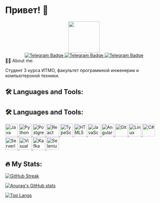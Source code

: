 # Привет! 👋

<div id="header" align="center">
  <img src="https://camo.githubusercontent.com/62942aba7fd5bce341e03405e4199920c55b5e1c6eb0d1bb05af306fdce06bcc/68747470733a2f2f6d656469612e67697068792e636f6d2f6d656469612f323667736c4d416463744e687536596e4b2f67697068792e676966" width="100"/>
</div>

<div id="badges" align="center">
  <a href="https://t.me/pupaAndlll">
    <img src="https://img.shields.io/badge/Telegram-blue?style=for-the-badge&logo=telegram&logoColor=white" alt="Telegram Badge"/>
  </a>
  <a href="https://t.me/pupaAndlll">
    <img src="https://img.shields.io/badge/Telegram-blue?style=for-the-badge&logo=telegram&logoColor=white" alt="Telegram Badge"/>
  </a>
  <a href="https://t.me/pupaAndlll">
    <img src="https://img.shields.io/badge/Telegram-blue?style=for-the-badge&logo=telegram&logoColor=white" alt="Telegram Badge"/>
  </a>
</div>
<div align="center">
  <img src="https://komarev.com/ghpvc/?username=RaiseBan&style=flat-square&color=blue" alt=""/>
</div>
👨‍💻 About me:

Cтудент 3 курса ИТМО, факультет программной инженерии и компьютероной техники.

## 🛠️ Languages and Tools:

## 🛠️ Languages and Tools:

<p align="left"> 
  <a href="https://www.java.com/" target="_blank"> 
    <img src="https://www.vectorlogo.zone/logos/java/java-icon.svg" alt="Java" width="40" height="40"/> 
  </a> 
  <a href="https://www.python.org/" target="_blank"> 
    <img src="https://www.vectorlogo.zone/logos/python/python-icon.svg" alt="Python" width="40" height="40"/> 
  </a> 
  <a href="https://www.postgresql.org/" target="_blank"> 
    <img src="https://www.vectorlogo.zone/logos/postgresql/postgresql-icon.svg" alt="PostgreSQL" width="40" height="40"/>
  </a>
  <a href="https://reactjs.org/" target="_blank">
    <img src="https://www.vectorlogo.zone/logos/reactjs/reactjs-icon.svg" alt="React" width="40" height="40"/>
  </a>
  <a href="https://www.typescriptlang.org/" target="_blank">
    <img src="https://www.vectorlogo.zone/logos/typescriptlang/typescriptlang-icon.svg" alt="TypeScript" width="40" height="40"/>
  </a>
  <a href="https://www.w3.org/html/" target="_blank">
    <img src="https://www.vectorlogo.zone/logos/w3_html5/w3_html5-icon.svg" alt="HTML5" width="40" height="40"/> 
  </a> 
  <a href="https://www.javascript.com/" target="_blank">
    <img src="https://www.vectorlogo.zone/logos/javascript/javascript-icon.svg" alt="JavaScript" width="40" height="40"/>
  </a>
  <a href="https://angular.io/" target="_blank">
    <img src="https://www.vectorlogo.zone/logos/angular/angular-icon.svg" alt="Angular" width="40" height="40"/>
  </a>
  <a href="https://git-scm.com/" target="_blank"> 
    <img src="https://www.vectorlogo.zone/logos/git-scm/git-scm-icon.svg" alt="Git" width="40" height="40"/> 
  </a>
  <a href="https://www.linux.org/" target="_blank">
    <img src="https://www.vectorlogo.zone/logos/linux/linux-icon.svg" alt="Linux" width="40" height="40"/>
  </a>
  <a href="https://docs.microsoft.com/en-us/dotnet/csharp/" target="_blank">
    <img src="https://www.vectorlogo.zone/logos/dotnet/dotnet-icon.svg" alt="C#" width="40" height="40"/>
  </a>
  <a href="https://aws.amazon.com/serverless/" target="_blank">
    <img src="https://www.vectorlogo.zone/logos/awslambda/awslambda-icon.svg" alt="Serverless" width="40" height="40"/>
  </a>
  <a href="https://docs.microsoft.com/en-us/dotnet/visual-basic/" target="_blank">
    <img src="https://upload.wikimedia.org/wikipedia/commons/4/40/VB.NET_Logo.svg" alt="Visual Basic" width="40" height="40"/>
  </a>
  <a href="https://kafka.apache.org/" target="_blank">
    <img src="https://www.vectorlogo.zone/logos/apache_kafka/apache_kafka-icon.svg" alt="Kafka" width="40" height="40"/>
  </a>
  <a href="https://www.selenium.dev/" target="_blank">
    <img src="https://www.vectorlogo.zone/logos/selenium/selenium-icon.svg" alt="Selenium" width="40" height="40"/>
  </a>
</p>

## 🔥 My Stats:

[![GitHub Streak](http://github-readme-streak-stats.herokuapp.com?user=RaiseBan&theme=dark&background=000000)](https://git.io/streak-stats)

[![Anurag's GitHub stats](https://github-readme-stats.vercel.app/api?username=RaiseBan&show_icons=true&theme=dark)](https://github.com/anuraghazra/github-readme-stats)

[![Top Langs](https://github-readme-stats.vercel.app/api/top-langs/?username=RaiseBan&layout=compact&theme=dark)](https://github.com/anuraghazra/github-readme-stats)
